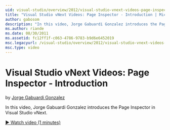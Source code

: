 ```yaml
---
uid: visual-studio/overview/2012/visual-studio-vnext-videos-page-inspector-introduction
title: "Visual Studio vNext Videos: Page Inspector - Introduction | Microsoft Docs"
author: gabosom
description: "In this video, Jorge Gabuardi Gonzalez introduces the Page Inspector in Visual Studio vNext"
ms.author: riande
ms.date: 08/30/2011
ms.assetid: fc12ff1f-c063-4786-9783-b9d6e6452019
msc.legacyurl: /visual-studio/overview/2012/visual-studio-vnext-videos-page-inspector-introduction
msc.type: video
---
```

Visual Studio vNext Videos: Page Inspector - Introduction
====================
by [Jorge Gabuardi Gonzalez](https://github.com/gabosom)

In this video, Jorge Gabuardi Gonzalez introduces the Page Inspector in Visual Studio vNext.

[&#9654; Watch video (1 minutes)](https://channel9.msdn.com/Blogs/ASP-NET-Site-Videos/visual-studio-vnext-videos-page-inspector-introduction)
